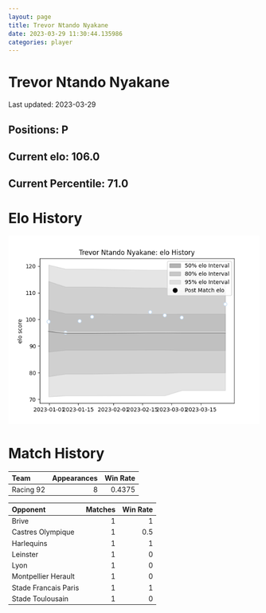 ```yaml
---  
layout: page  
title: Trevor Ntando Nyakane  
date: 2023-03-29 11:30:44.135986  
categories: player  
---
```

# Trevor Ntando Nyakane


Last updated: 2023-03-29
## Positions: P

## Current elo: 106.0

## Current Percentile: 71.0

# Elo History


![elo history](history_TrevorNtandoNyakane.png)
# Match History


| Team      |   Appearances |   Win Rate |
|:----------|--------------:|-----------:|
| Racing 92 |             8 |     0.4375 |

| Opponent             |   Matches |   Win Rate |
|:---------------------|----------:|-----------:|
| Brive                |         1 |        1   |
| Castres Olympique    |         1 |        0.5 |
| Harlequins           |         1 |        1   |
| Leinster             |         1 |        0   |
| Lyon                 |         1 |        0   |
| Montpellier Herault  |         1 |        0   |
| Stade Francais Paris |         1 |        1   |
| Stade Toulousain     |         1 |        0   |